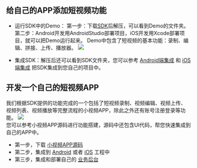 ##  给自己的APP添加短视频功能
- 运行SDK中的Demo：
第一步：下载[SDK](https://cloud.tencent.com/document/product/584/9366)后解压，可以看到Demo的文件夹。
第二步：Android开发用AndroidStudio部署项目，iOS开发用Xcode部署项目，就可以把Demo运行起来。
Demo中包含了短视频的基本功能：录制、编辑、拼接、上传、播放器。
![](https://main.qcloudimg.com/raw/036464b668ed2f5a101831375c02e1d3.png)

-  集成SDK：解压后还可以看到SDK文件夹，您可以参考 [Android端集成](http://tapd.oa.com/Qcloud_MLVB/markdown_wikis/view/#1010146251006955839) 和 [iOS端集成](http://tapd.oa.com/Qcloud_MLVB/markdown_wikis/view/#1010146251006954995) 把SDK集成到您自己的项目中。

## 开发一个自己的短视频APP
我们根据SDK提供的功能完成的一个包括了短视频录制、视频编辑、视频上传、视频列表、视频播放等完整流程的小视频APP，除此之外还有账号注册登录等功能。
![](https://main.qcloudimg.com/raw/bc97bb4f09b09e88bef84f168159510c.png)
<br/>
您可以参考小视频APP源码进行功能搭建，源码中还包含UI代码，帮您快速集成到自己的APP中。

- 第一步，下载 [小视频APP源码](https://cloud.tencent.com/document/product/454/7873)
- 第二步，集成到 [Android](http://tapd.oa.com/Qcloud_MLVB/markdown_wikis/view/#1010146251006954481) 或者 [iOS](http://tapd.oa.com/Qcloud_MLVB/markdown_wikis/view/#1010146251006956237) 工程中
- 第三步，集成和部署自己的 [业务后台](https://cloud.tencent.com/document/product/454/7999)

 